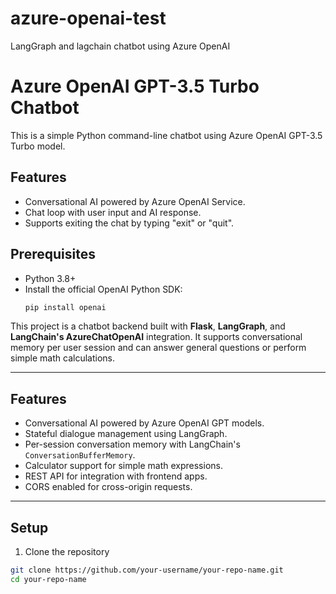 # azure-openai-test
LangGraph and lagchain chatbot using Azure OpenAI 
# Azure OpenAI GPT-3.5 Turbo Chatbot

This is a simple Python command-line chatbot using Azure OpenAI GPT-3.5 Turbo model.

## Features

- Conversational AI powered by Azure OpenAI Service.
- Chat loop with user input and AI response.
- Supports exiting the chat by typing "exit" or "quit".

## Prerequisites

- Python 3.8+
- Install the official OpenAI Python SDK:
  ```bash
  pip install openai


This project is a chatbot backend built with **Flask**, **LangGraph**, and **LangChain's AzureChatOpenAI** integration. It supports conversational memory per user session and can answer general questions or perform simple math calculations.

---

## Features

- Conversational AI powered by Azure OpenAI GPT models.
- Stateful dialogue management using LangGraph.
- Per-session conversation memory with LangChain's `ConversationBufferMemory`.
- Calculator support for simple math expressions.
- REST API for integration with frontend apps.
- CORS enabled for cross-origin requests.

---

## Setup

1. Clone the repository

```bash
git clone https://github.com/your-username/your-repo-name.git
cd your-repo-name
